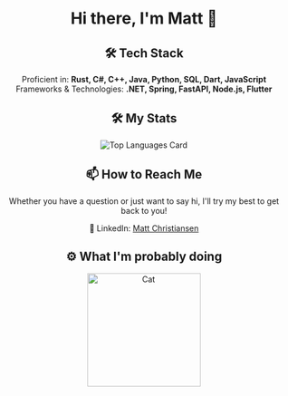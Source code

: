 <h1 align="center">Hi there, I'm Matt 👋</h1>

<h2 align="center">🛠 Tech Stack</h2>
<p align="center">
  Proficient in: <strong>Rust, C#, C++, Java, Python, SQL, Dart, JavaScript</strong><br>
  Frameworks & Technologies: <strong>.NET, Spring, FastAPI, Node.js, Flutter</strong>
</p>

<h2 align="center">🛠 My Stats</h2>
<div align="center">
  <img src="https://github-readme-stats.vercel.app/api/top-langs/?username=pythagoras-19&layout=compact" alt="Top Languages Card"/>
</div>



<h2 align="center">📫 How to Reach Me</h2>
<p align="center">
  Whether you have a question or just want to say hi, I'll try my best to get back to you!
</p>

<p align="center">
  🔗 LinkedIn: <a href="https://www.linkedin.com/in/matt-christiansen-239709149/">Matt Christiansen</a>
</p>

<h2 align="center">⚙️ What I'm probably doing</h2>
<p align="center">
  <img src="https://media1.tenor.com/m/GOj9ZF_-ZOcAAAAC/cat.gif" alt="Cat" width="200"/>
</p>

